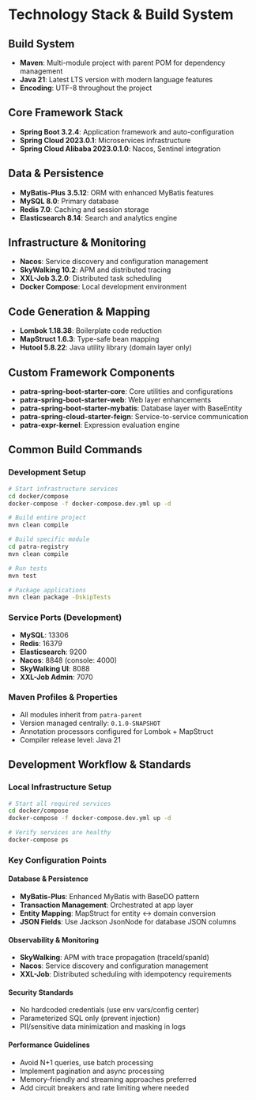 # Technology Stack & Build System

## Build System
- **Maven**: Multi-module project with parent POM for dependency management
- **Java 21**: Latest LTS version with modern language features
- **Encoding**: UTF-8 throughout the project

## Core Framework Stack
- **Spring Boot 3.2.4**: Application framework and auto-configuration
- **Spring Cloud 2023.0.1**: Microservices infrastructure
- **Spring Cloud Alibaba 2023.0.1.0**: Nacos, Sentinel integration

## Data & Persistence
- **MyBatis-Plus 3.5.12**: ORM with enhanced MyBatis features
- **MySQL 8.0**: Primary database
- **Redis 7.0**: Caching and session storage
- **Elasticsearch 8.14**: Search and analytics engine

## Infrastructure & Monitoring
- **Nacos**: Service discovery and configuration management
- **SkyWalking 10.2**: APM and distributed tracing
- **XXL-Job 3.2.0**: Distributed task scheduling
- **Docker Compose**: Local development environment

## Code Generation & Mapping
- **Lombok 1.18.38**: Boilerplate code reduction
- **MapStruct 1.6.3**: Type-safe bean mapping
- **Hutool 5.8.22**: Java utility library (domain layer only)

## Custom Framework Components
- **patra-spring-boot-starter-core**: Core utilities and configurations
- **patra-spring-boot-starter-web**: Web layer enhancements
- **patra-spring-boot-starter-mybatis**: Database layer with BaseEntity
- **patra-spring-cloud-starter-feign**: Service-to-service communication
- **patra-expr-kernel**: Expression evaluation engine

## Common Build Commands

### Development Setup
```bash
# Start infrastructure services
cd docker/compose
docker-compose -f docker-compose.dev.yml up -d

# Build entire project
mvn clean compile

# Build specific module
cd patra-registry
mvn clean compile

# Run tests
mvn test

# Package applications
mvn clean package -DskipTests
```

### Service Ports (Development)
- **MySQL**: 13306
- **Redis**: 16379
- **Elasticsearch**: 9200
- **Nacos**: 8848 (console: 4000)
- **SkyWalking UI**: 8088
- **XXL-Job Admin**: 7070

### Maven Profiles & Properties
- All modules inherit from `patra-parent`
- Version managed centrally: `0.1.0-SNAPSHOT`
- Annotation processors configured for Lombok + MapStruct
- Compiler release level: Java 21

## Development Workflow & Standards

### Local Infrastructure Setup
```bash
# Start all required services
cd docker/compose
docker-compose -f docker-compose.dev.yml up -d

# Verify services are healthy
docker-compose ps
```

### Key Configuration Points

#### Database & Persistence
- **MyBatis-Plus**: Enhanced MyBatis with BaseDO pattern
- **Transaction Management**: Orchestrated at app layer
- **Entity Mapping**: MapStruct for entity ↔ domain conversion
- **JSON Fields**: Use Jackson JsonNode for database JSON columns

#### Observability & Monitoring
- **SkyWalking**: APM with trace propagation (traceId/spanId)
- **Nacos**: Service discovery and configuration management
- **XXL-Job**: Distributed scheduling with idempotency requirements

#### Security Standards
- No hardcoded credentials (use env vars/config center)
- Parameterized SQL only (prevent injection)
- PII/sensitive data minimization and masking in logs

#### Performance Guidelines
- Avoid N+1 queries, use batch processing
- Implement pagination and async processing
- Memory-friendly and streaming approaches preferred
- Add circuit breakers and rate limiting where needed